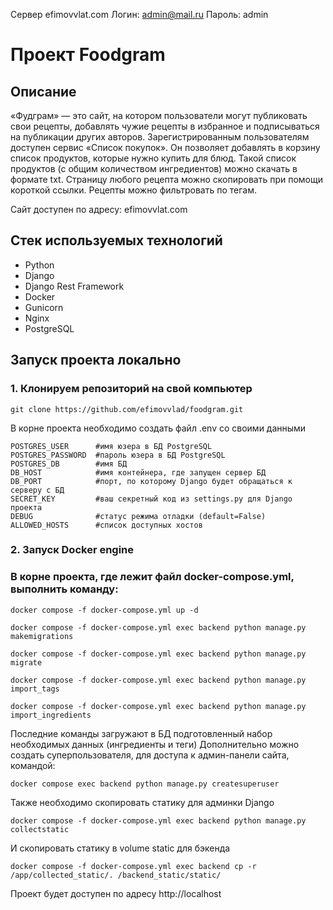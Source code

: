 Сервер efimovvlat.com
Логин: admin@mail.ru
Пароль: admin

# Проект Foodgram
 
## Описание
 
«Фудграм» — это сайт, на котором пользователи могут публиковать свои рецепты,
добавлять чужие рецепты в избранное и подписываться на публикации других авторов. 
Зарегистрированным пользователям доступен сервис «Список покупок».
Он позволяет добавлять в корзину список продуктов, которые нужно купить для блюд.
Такой список продуктов (с общим количеством ингредиентов) можно скачать в формате txt.
Страницу любого рецепта можно скопировать при помощи короткой ссылки. 
Рецепты можно фильтровать по тегам.


Сайт доступен по адресу: efimovvlat.com

## Стек используемых технологий
- Python
- Django
- Django Rest Framework
- Docker
- Gunicorn
- Nginx
- PostgreSQL

## Запуск проекта локально
### 1. Клонируем репозиторий на свой компьютер
```
git clone https://github.com/efimovvlad/foodgram.git
```
В корне проекта необходимо создать файл .env со своими данными
```
POSTGRES_USER      #имя юзера в БД PostgreSQL
POSTGRES_PASSWORD  #пароль юзера в БД PostgreSQL
POSTGRES_DB        #имя БД
DB_HOST            #имя контейнера, где запущен сервер БД
DB_PORT            #порт, по которому Django будет обращаться к серверу с БД 
SECRET_KEY         #ваш секретный код из settings.py для Django проекта
DEBUG              #статус режима отладки (default=False)
ALLOWED_HOSTS      #список доступных хостов
```

### 2. Запуск Docker engine
### В корне проекта, где лежит файл docker-compose.yml, выполнить команду:
```
docker compose -f docker-compose.yml up -d

docker compose -f docker-compose.yml exec backend python manage.py makemigrations

docker compose -f docker-compose.yml exec backend python manage.py migrate

docker compose -f docker-compose.yml exec backend python manage.py import_tags

docker compose -f docker-compose.yml exec backend python manage.py import_ingredients
```
Последние команды загружают в БД подготовленный набор необходимых данных (ингредиенты и теги)
Дополнительно можно создать суперпользователя, для доступа к админ-панели сайта, командой:
```
docker compose exec backend python manage.py createsuperuser
```
Также необходимо скопировать статику для админки Django
```
docker compose -f docker-compose.yml exec backend python manage.py collectstatic
```
И скопировать статику в volume static для бэкенда
```
docker compose -f docker-compose.yml exec backend cp -r /app/collected_static/. /backend_static/static/
```

Проект будет доступен по адресу http://localhost
